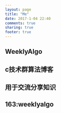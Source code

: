 ```yaml
---
layout: page
title: "Me"
date: 2017-1-04 22:40
comments: true
sharing: true
footer: true
---
```

## WeeklyAlgo
## c技术群算法博客
## 用于交流分享知识

## 163:weeklyalgo
